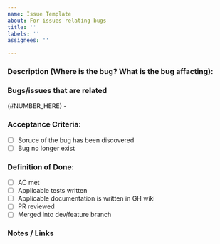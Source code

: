 ```yaml
---
name: Issue Template
about: For issues relating bugs
title: ''
labels: ''
assignees: ''

---
```


### Description (Where is the bug? What is the bug affacting):

### Bugs/issues that are related
(#NUMBER_HERE) - 

### Acceptance Criteria:
- [ ] Soruce of the bug has been discovered
- [ ] Bug no longer exist

### Definition of Done:
- [ ] AC met
- [ ] Applicable tests written
- [ ] Applicable documentation is written in GH wiki
- [ ] PR reviewed
- [ ] Merged into dev/feature branch

### Notes / Links
